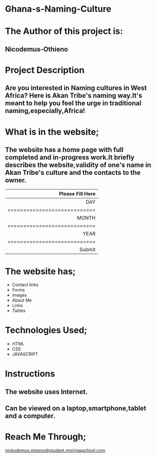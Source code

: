 
# Ghana-s-Naming-Culture
# The Author of this project is:
## Nicodemus-Othieno

# Project Description
## Are you interested in Naming cultures in West Africa? Here is Akan Tribe's naming way.It's meant to help you feel the urge in traditional naming,especially,Africa!

# What is in the website;
## The website has a home page with full completed and in-progress work.It briefly describes the website,validity of one's name in Akan Tribe's culture and the contacts to the owner.
|Please Fill Here            |
| --------------------------:|
|           DAY              |
|============================|
|          MONTH             |
|============================|
|           YEAR             |
|============================|
|          Submit            |

# The website has;
* Contact links
* Forms
* Images
* About Me
* Links
* Tables
# Technologies Used;
* HTML
* CSS
* JAVASCRIPT
# Instructions

## The website uses Internet.
## Can be viewed on a laptop,smartphone,tablet and a computer.
# Reach Me Through;

nickodemus.otsieno@student.moringaschool.com